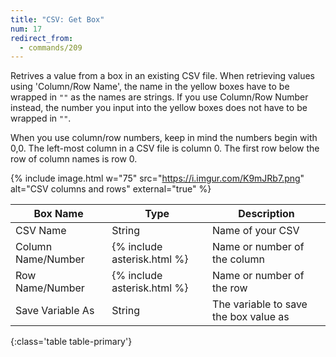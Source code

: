 ```yaml
---
title: "CSV: Get Box"
num: 17
redirect_from:
  - commands/209	
---
```


Retrives a value from a box in an existing CSV file. When retrieving values using 'Column/Row Name', the name in the yellow boxes have to be wrapped in `""` as the names are strings. If you use Column/Row Number instead, the number you input into the yellow boxes does not have to be wrapped in `""`. 

When you use column/row numbers, keep in mind the numbers begin with 0,0. The left-most column in a CSV file is column 0. The first row below the row of column names is row 0.

{% include image.html w="75" src="https://i.imgur.com/K9mJRb7.png" alt="CSV columns and rows" external="true" %}

| Box Name | Type | Description | 
|-------|--------|--------
|CSV Name|String|Name of your CSV
|Column Name/Number|{% include asterisk.html %}|Name or number of the column
|Row Name/Number|{% include asterisk.html %}|Name or number of the row
|Save Variable As|String|The variable to save the box value as
{:class='table table-primary'}









